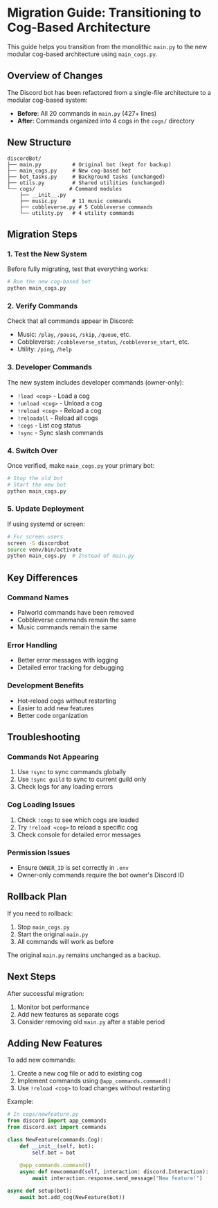 # Migration Guide: Transitioning to Cog-Based Architecture

This guide helps you transition from the monolithic `main.py` to the new modular cog-based architecture using `main_cogs.py`.

## Overview of Changes

The Discord bot has been refactored from a single-file architecture to a modular cog-based system:
- **Before**: All 20 commands in `main.py` (427+ lines)
- **After**: Commands organized into 4 cogs in the `cogs/` directory

## New Structure

```
discordBot/
├── main.py          # Original bot (kept for backup)
├── main_cogs.py     # New cog-based bot
├── bot_tasks.py     # Background tasks (unchanged)
├── utils.py         # Shared utilities (unchanged)
└── cogs/           # Command modules
    ├── __init__.py
    ├── music.py     # 11 music commands
    ├── cobbleverse.py # 5 Cobbleverse commands
    └── utility.py   # 4 utility commands
```

## Migration Steps

### 1. Test the New System
Before fully migrating, test that everything works:
```bash
# Run the new cog-based bot
python main_cogs.py
```

### 2. Verify Commands
Check that all commands appear in Discord:
- Music: `/play`, `/pause`, `/skip`, `/queue`, etc.
- Cobbleverse: `/cobbleverse_status`, `/cobbleverse_start`, etc.
- Utility: `/ping`, `/help`

### 3. Developer Commands
The new system includes developer commands (owner-only):
- `!load <cog>` - Load a cog
- `!unload <cog>` - Unload a cog
- `!reload <cog>` - Reload a cog
- `!reloadall` - Reload all cogs
- `!cogs` - List cog status
- `!sync` - Sync slash commands

### 4. Switch Over
Once verified, make `main_cogs.py` your primary bot:
```bash
# Stop the old bot
# Start the new bot
python main_cogs.py
```

### 5. Update Deployment
If using systemd or screen:
```bash
# For screen users
screen -S discordbot
source venv/bin/activate
python main_cogs.py  # Instead of main.py
```

## Key Differences

### Command Names
- Palworld commands have been removed
- Cobbleverse commands remain the same
- Music commands remain the same

### Error Handling
- Better error messages with logging
- Detailed error tracking for debugging

### Development Benefits
- Hot-reload cogs without restarting
- Easier to add new features
- Better code organization

## Troubleshooting

### Commands Not Appearing
1. Use `!sync` to sync commands globally
2. Use `!sync guild` to sync to current guild only
3. Check logs for any loading errors

### Cog Loading Issues
1. Check `!cogs` to see which cogs are loaded
2. Try `!reload <cog>` to reload a specific cog
3. Check console for detailed error messages

### Permission Issues
- Ensure `OWNER_ID` is set correctly in `.env`
- Owner-only commands require the bot owner's Discord ID

## Rollback Plan

If you need to rollback:
1. Stop `main_cogs.py`
2. Start the original `main.py`
3. All commands will work as before

The original `main.py` remains unchanged as a backup.

## Next Steps

After successful migration:
1. Monitor bot performance
2. Add new features as separate cogs
3. Consider removing old `main.py` after a stable period

## Adding New Features

To add new commands:
1. Create a new cog file or add to existing cog
2. Implement commands using `@app_commands.command()`
3. Use `!reload <cog>` to load changes without restarting

Example:
```python
# In cogs/newfeature.py
from discord import app_commands
from discord.ext import commands

class NewFeature(commands.Cog):
    def __init__(self, bot):
        self.bot = bot
    
    @app_commands.command()
    async def newcommand(self, interaction: discord.Interaction):
        await interaction.response.send_message("New feature!")

async def setup(bot):
    await bot.add_cog(NewFeature(bot))
```